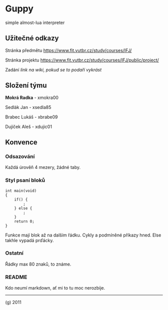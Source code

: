 Guppy
=====

simple almost-lua interpreter


Užitečné odkazy
---------------

Stránka předmětu https://www.fit.vutbr.cz/study/courses/IFJ/

Stránka projektu https://www.fit.vutbr.cz/study/courses/IFJ/public/project/

Zadání *link na wiki, pokud se to podaří vykrást*


Složení týmu
------------

**Mokrá Radka** - xmokra00

Sedlák Jan - xsedla85

Brabec Lukáš - xbrabe09

Dujíček Aleš - xdujic01


Konvence
--------

### Odsazování
Každá úrověň 4 mezery, žádné taby.

### Styl psaní bloků
    int main(void)
    {
        if() {
            ;
        } else {
            ;
        }
        return 0;
    }
Funkce mají blok až na dalším řádku. Cykly a podmíněné příkazy hned. Else takhle vypadá prďácky.

### Ostatní
Řádky max 80 znaků, to známe.


### README
Kdo neumí markdown, ať mi to tu moc nerozbije.

* * *

(g) 2011

